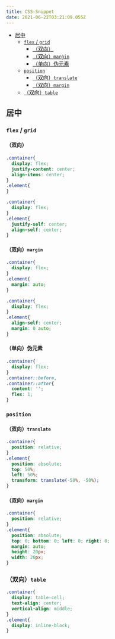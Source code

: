```yaml
---
title: CSS-Snippet
date: 2021-06-22T03:21:09.055Z
---
```


- [居中](#居中)
  - [`flex` / `grid`](#flex--grid)
    - [（双向）](#双向)
    - [（双向）`margin`](#双向margin)
    - [（单向）伪元素](#单向伪元素)
  - [`position`](#position)
    - [（双向）`translate`](#双向translate)
    - [（双向）`margin`](#双向margin-1)
  - [（双向）`table`](#双向table)

## 居中

### `flex` / `grid`

#### （双向）

```css
.container{
  display: flex;
  justify-content: center;
  align-items: center;
}
.element{
}
```

```css
.container{
  display: flex;
}
.element{
  justify-self: center;
  align-self: center;
}
```

#### （双向）`margin`

```css
.container{
  display: flex;
}
.element{
  margin: auto;
}
```

```css
.container{
  display: flex;
}
.element{
  align-self: center;
  margin: 0 auto;
}
```

#### （单向）伪元素

```css
.container{
  display: flex;
}
.container::before,
.container::after{
  content: '';
  flex: 1;
}
```

### `position`

#### （双向）`translate`

```css
.container{
  position: relative;
}
.element{
  position: absolute;
  top: 50%;
  left: 50%;
  transform: translate(-50%, -50%);
}
```

#### （双向）`margin`

```css
.container{
  position: relative;
}
.element{
  position: absolute;
  top: 0; bottom: 0; left: 0; right: 0;
  margin: auto;
  height: 20px;
  width: 20px;
}
```

### （双向）`table`

```css
.container{
  display: table-cell;
  text-align: center;
  vertical-align: middle;
}
.element{
  display: inline-block;
}
```
